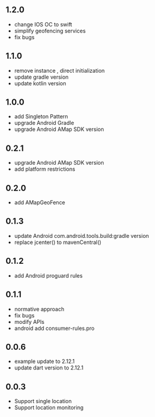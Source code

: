 ## 1.2.0
 * change IOS OC to swift
 * simplify geofencing services
 * fix bugs
## 1.1.0
 * remove instance , direct initialization
 * update gradle version
 * update kotlin version
## 1.0.0
 * add Singleton Pattern
 * upgrade Android Gradle
 * upgrade Android AMap SDK version
## 0.2.1
 * upgrade Android AMap SDK version
 * add platform restrictions
## 0.2.0
 * add AMapGeoFence
## 0.1.3
 * update Android com.android.tools.build:gradle version
 * replace jcenter() to mavenCentral()
## 0.1.2
  * add Android proguard rules
## 0.1.1
  * normative approach
  * fix bugs
  * modify APIs
  * android add consumer-rules.pro
## 0.0.6
  * example update to  2.12.1
  * update dart version to 2.12.1
## 0.0.3
  * Support single location
  * Support location monitoring